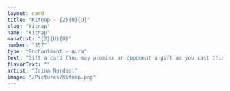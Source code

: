 ```yaml
---
layout: card
title: "Kitnap - {2}{U}{U}"
slug: "kitnap"
name: "Kitnap"
manaCost: "{2}{U}{U}"
number: "357"
type: "Enchantment — Aura"
text: "Gift a card (You may promise an opponent a gift as you cast this spell. If you do, when it enters, they draw a card.)\nEnchant creature\nWhen this Aura enters, tap enchanted creature. If the gift wasn't promised, put three stun counters on it.\nYou control enchanted creature."
flavorText: ""
artist: "Irina Nordsol"
image: "/Pictures/Kitnap.png"
---
```


